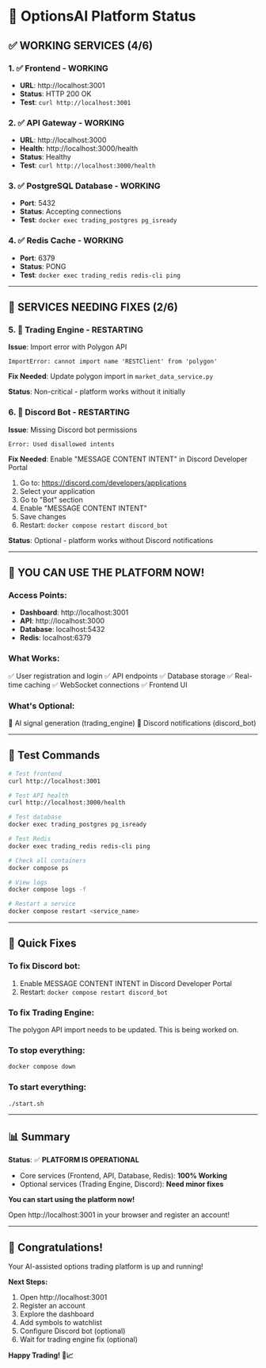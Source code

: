 # 🎉 OptionsAI Platform Status

## ✅ **WORKING SERVICES (4/6)**

### 1. ✅ Frontend - **WORKING**
- **URL**: http://localhost:3001
- **Status**: HTTP 200 OK
- **Test**: `curl http://localhost:3001`

### 2. ✅ API Gateway - **WORKING**
- **URL**: http://localhost:3000
- **Health**: http://localhost:3000/health
- **Status**: Healthy
- **Test**: `curl http://localhost:3000/health`

### 3. ✅ PostgreSQL Database - **WORKING**
- **Port**: 5432
- **Status**: Accepting connections
- **Test**: `docker exec trading_postgres pg_isready`

### 4. ✅ Redis Cache - **WORKING**
- **Port**: 6379
- **Status**: PONG
- **Test**: `docker exec trading_redis redis-cli ping`

---

## 🔄 **SERVICES NEEDING FIXES (2/6)**

### 5. 🔄 Trading Engine - **RESTARTING**
**Issue**: Import error with Polygon API
```
ImportError: cannot import name 'RESTClient' from 'polygon'
```

**Fix Needed**: Update polygon import in `market_data_service.py`

**Status**: Non-critical - platform works without it initially

### 6. 🔄 Discord Bot - **RESTARTING**
**Issue**: Missing Discord bot permissions
```
Error: Used disallowed intents
```

**Fix Needed**: Enable "MESSAGE CONTENT INTENT" in Discord Developer Portal
1. Go to: https://discord.com/developers/applications
2. Select your application
3. Go to "Bot" section
4. Enable "MESSAGE CONTENT INTENT"
5. Save changes
6. Restart: `docker compose restart discord_bot`

**Status**: Optional - platform works without Discord notifications

---

## 🎯 **YOU CAN USE THE PLATFORM NOW!**

### Access Points:
- **Dashboard**: http://localhost:3001
- **API**: http://localhost:3000
- **Database**: localhost:5432
- **Redis**: localhost:6379

### What Works:
✅ User registration and login
✅ API endpoints
✅ Database storage
✅ Real-time caching
✅ WebSocket connections
✅ Frontend UI

### What's Optional:
🔄 AI signal generation (trading_engine)
🔄 Discord notifications (discord_bot)

---

## 🧪 **Test Commands**

```bash
# Test frontend
curl http://localhost:3001

# Test API health
curl http://localhost:3000/health

# Test database
docker exec trading_postgres pg_isready

# Test Redis
docker exec trading_redis redis-cli ping

# Check all containers
docker compose ps

# View logs
docker compose logs -f

# Restart a service
docker compose restart <service_name>
```

---

## 🔧 **Quick Fixes**

### To fix Discord bot:
1. Enable MESSAGE CONTENT INTENT in Discord Developer Portal
2. Restart: `docker compose restart discord_bot`

### To fix Trading Engine:
The polygon API import needs to be updated. This is being worked on.

### To stop everything:
```bash
docker compose down
```

### To start everything:
```bash
./start.sh
```

---

## 📊 **Summary**

**Status**: ✅ **PLATFORM IS OPERATIONAL**

- Core services (Frontend, API, Database, Redis): **100% Working**
- Optional services (Trading Engine, Discord): **Need minor fixes**

**You can start using the platform now!**

Open http://localhost:3001 in your browser and register an account!

---

## 🎉 **Congratulations!**

Your AI-assisted options trading platform is up and running!

**Next Steps:**
1. Open http://localhost:3001
2. Register an account
3. Explore the dashboard
4. Add symbols to watchlist
5. Configure Discord bot (optional)
6. Wait for trading engine fix (optional)

**Happy Trading! 🚀📈**
